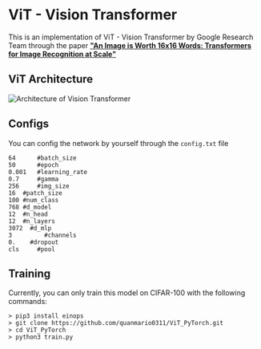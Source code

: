 ﻿# ViT - Vision Transformer

This is an implementation of ViT - Vision Transformer by Google Research Team through the paper [**"An Image is Worth 16x16 Words: Transformers for Image Recognition at Scale"**](https://arxiv.org/abs/2010.11929)


## ViT Architecture
![Architecture of Vision Transformer](https://neurohive.io/wp-content/uploads/2020/10/rsz_cov.png)

## Configs
You can config the network by yourself through the `config.txt` file

```
64      #batch_size
50      #epoch
0.001   #learning_rate
0.7     #gamma
256     #img_size
16 	#patch_size
100	#num_class
768	#d_model
12	#n_head
12  #n_layers
3072  #d_mlp
3		  #channels
0.	  #dropout
cls		#pool
```

## Training
Currently, you can only train this model on CIFAR-100 with the following commands:

`> pip3 install einops`\
`> git clone https://github.com/quanmario0311/ViT_PyTorch.git`\
`> cd ViT_PyTorch`\
`> python3 train.py`

